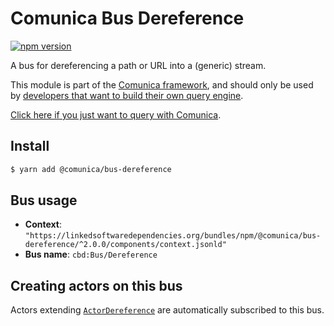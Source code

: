 # Comunica Bus Dereference

[![npm version](https://badge.fury.io/js/%40comunica%2Fbus-dereference.svg)](https://www.npmjs.com/package/@comunica/bus-dereference)

A bus for dereferencing a path or URL into a (generic) stream.

This module is part of the [Comunica framework](https://github.com/comunica/comunica),
and should only be used by [developers that want to build their own query engine](https://comunica.dev/docs/modify/).

[Click here if you just want to query with Comunica](https://comunica.dev/docs/query/).

## Install

```bash
$ yarn add @comunica/bus-dereference
```

## Bus usage

* **Context**: `"https://linkedsoftwaredependencies.org/bundles/npm/@comunica/bus-dereference/^2.0.0/components/context.jsonld"`
* **Bus name**: `cbd:Bus/Dereference`

## Creating actors on this bus

Actors extending [`ActorDereference`](https://comunica.github.io/comunica/classes/bus_dereference.actordereference.html) are automatically subscribed to this bus.
